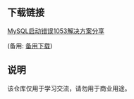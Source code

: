 

## 下载链接
[MySQL启动错误1053解决方案分享](https://pan.quark.cn/s/505d300602b3) 

(备用: [备用下载](https://pan.baidu.com/s/18CPD3q6S-gPYtXQ7eCVcnw?pwd=1234))

## 说明

该仓库仅用于学习交流，请勿用于商业用途。
